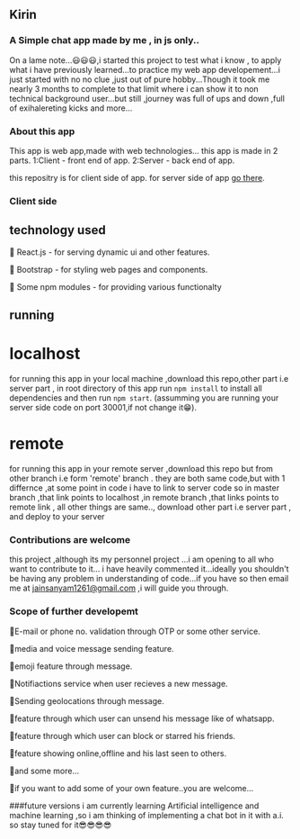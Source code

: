 ## Kirin 
### A Simple chat app made by me , in js only..

On a lame note...😃😃😃,i started this project to test what i know , to apply what i have previously learned...to practice my web app developement...i just started with no no clue ,just out of pure hobby...Though it took me nearly 3 months to complete to that limit where i can show it to non technical background user...but still ,journey was full of ups and down ,full of exihalereting kicks and more...

### About this app
This app is web app,made with web technologies...
this app is made in 2 parts.
1:Client - front end of app.
2:Server - back end of app.

this repositry is for client side of app.
for server side of app [go there]().

### Client side
## technology used

📌 React.js - for serving dynamic ui and other features.

📌 Bootstrap - for styling web pages and components.

📌 Some npm modules - for providing various functionalty

## running 
# localhost
for running this app in your local machine ,download this repo,other part i.e server part , in root directory of this app 
run  `npm install` to install all dependencies 
and then run `npm start`. (assumming you are running your server side code on port 30001,if not change it😁).

# remote
for running this app in your remote server ,download this repo but from other branch i.e form 'remote' branch .
they are both same code,but with 1 differnce ,at some point in code i have to link to server code so in master branch ,that link points to localhost ,in remote branch ,that links points to remote link , all other things are same..,
download other part i.e server part ,
and deploy to your server

### Contributions are welcome
this project ,although its my personnel project ...i am opening to all who want to contribute to it...
i have heavily commented it...ideally you shouldn't be having any problem in understanding of code...if you have so then email me at
jainsanyam1261@gmail.com ,i will guide you through.

### Scope of further developemt
📌E-mail or phone no. validation through OTP or some other service.

📌media and voice message sending feature.

📌emoji feature through message.

📌Notifiactions service when user recieves a new message.

📌Sending geolocations through message.

📌feature through which user can unsend his message like of whatsapp.

📌feature through which user can block or starred his friends.

📌feature showing online,offline and his last seen to others.

📌and some more...

📌if you want to add some of your own feature..you are welcome...


###future versions
i am currently learning Artificial intelligence and machine learning ,so i am thinking of implementing a chat bot in it with a.i.
so stay tuned for it😎😎😎😎
